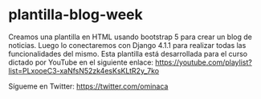 # plantilla-blog-week
Creamos una plantilla en HTML usando bootstrap 5 para crear un blog de noticias.
Luego lo conectaremos con Django 4.1.1 para realizar todas las funcionalidades del mismo.
Esta plantilla está desarrollada para el curso dictado por YouTube en el siguiente enlace: https://youtube.com/playlist?list=PLxooeC3-xaNfsN52zk4esKsKLtR2y_7ko

Sígueme en Twitter: https://twitter.com/ominaca
